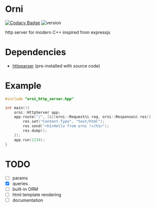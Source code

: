 # Orni

[![Codacy Badge](https://api.codacy.com/project/badge/Grade/2a7358ca0dcc4022a085bc5037cfcea7)](https://app.codacy.com/gh/Dammibruh/orni?utm_source=github.com&utm_medium=referral&utm_content=Dammibruh/orni&utm_campaign=Badge_Grade)
![version](https://img.shields.io/badge/version-v0.1--alpha-red)

http server for modern C++ inspired from expressjs
# Dependencies
-  [httpparser](https://github.com/nekipelov/httpparser) (pre-installed with source code)

# Example


```cpp
#include "orni_http_server.hpp"

int main(){
    orni::HttpServer app;
    app.route("/", [&](orni::Request&& req, orni::Response&& res){
        res.set("Content-Type", "text/html");
        res.send("<h1>Hello from orni !</h1>");
        res.dump();
    });
    app.run(1234);
}
```

#  TODO
-  [ ] params
-  [x] queries
-  [ ] built-in ORM
-  [ ] html template rendering
-  [ ] documentation
